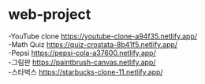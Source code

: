 # web-project
-YouTube clone
https://youtube-clone-a94f35.netlify.app/
<br>
-Math Quiz
https://quiz-crostata-8b41f5.netlify.app/
<br>
-Pepsi
https://pepsi-cola-a37600.netlify.app/
<br>
-그림판
https://paintbrush-canvas.netlify.app/
<br>
-스타벅스
https://starbucks-clone-11.netlify.app/
 
 
